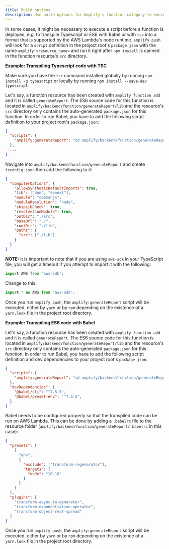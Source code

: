 ```yaml
---
title: Build options
description: Use build options for Amplify's function category to execute a script before a function is deployed, e.g. to transpile Typescript or ES6 with Babel into a format that is supported by the AWS Lambda's node runtime.
---
```


In some cases, it might be necessary to execute a script before a function is deployed, e.g. to transpile Typescript or ES6 with Babel or with `tsc` into a format that is supported by the AWS Lambda's node runtime. `amplify push` will look for a `script` definition in the project root's `package.json` with the name `amplify:<resource_name>` and run it right after `npm install` is canned in the function resource's `src` directory.

**Example: Transpiling Typescript code with TSC**

Make sure you have the `tsc` command installed globally by running `npm install -g typescript` or locally by running `npm install --save-dev typescript`

Let's say, a function resource has been created with `amplify function add` and it is called `generateReport`. The ES6 source code for this function is located in `amplify/backend/function/generateReport/lib` and the resource's `src` directory only contains the auto-generated `package.json` for this function. In order to run Babel, you have to add the following script definition to your project root's `package.json`:

```json
{
  "scripts": {
    "amplify:generateReport": "cd amplify/backend/function/generateReport && tsc -p ./tsconfig.json && cd -"
  },
  ...
}
```

Navigate into `amplify/backend/function/generateReport` and create `tsconfig.json` then add the following to it:

```json
{
  "compilerOptions": {
    "allowSyntheticDefaultImports": true,
    "lib": ["dom", "esnext"],
    "module": "commonjs",
    "moduleResolution": "node",
    "skipLibCheck": true,
    "resolveJsonModule": true,
    "outDir": "./src",
    "baseUrl": "./",
    "rootDir": "./lib",
    "paths": {
      "src": ["./lib"]
    }
  }
}

```

**NOTE:** It is important to note that if you are using `aws-sdk` in your TypeScript file, you will get a timeout if you attempt to import it with the following:
```js
import AWS from 'aws-sdk';
```
Change to this:
```js
import * as AWS from 'aws-sdk';
```

Once you run `amplify push`, the `amplify:generateReport` script will be executed, either by `yarn` or by `npm` depending on the existence of a `yarn.lock` file in the project root directory.

**Example: Transpiling ES6 code with Babel**

Let's say, a function resource has been created with `amplify function add` and it is called `generateReport`. The ES6 source code for this function is located in `amplify/backend/function/generateReport/lib` and the resource's `src` directory only contains the auto-generated `package.json` for this function. In order to run Babel, you have to add the following script definition and dev dependencies to your project root's `package.json`:

```json
{
  "scripts": {
    "amplify:generateReport": "cd amplify/backend/function/generateReport && babel lib -d src && cd -"
  },
  "devDependencies": {
    "@babel/cli": "^7.5.5",
    "@babel/preset-env": "^7.5.5",
  }
}
```

Babel needs to be configured properly so that the transpiled code can be run on AWS Lambda. This can be done by adding a `.babelrc` file to the resource folder (`amplify/backend/function/generateReport/.babelrc` in this case):

```json
{
  "presets": [
    [
      "env",
      {
        "exclude": ["transform-regenerator"],
        "targets": {
          "node": "10.18"
        }
      }
    ]
  ],
  "plugins": [
    "transform-async-to-generator",
    "transform-exponentiation-operator",
    "transform-object-rest-spread"
  ]
}
```

Once you run `amplify push`, the `amplify:generateReport` script will be executed, either by `yarn` or by `npm` depending on the existence of a `yarn.lock` file in the project root directory.
